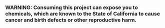 ### WARNING: Consuming this project can expose you to chemicals, which are known to the State of California to cause cancer and birth defects or other reproductive harm.
